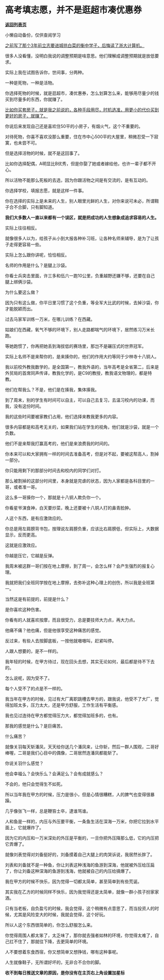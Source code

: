 # 高考填志愿，并不是逛超市凑优惠券

[**返回列表页**](/gzh/记忆承载3)

小懒自动备份，仅供查阅学习

[之前写了那个3年前立志要进城拱白菜的衡中学子，后悔读了浙大计算机。](http://mp.weixin.qq.com/s?__biz=MzU0MjYwNDU2Mw==&mid=2247514843&idx=2&sn=387586ed20139672b8686d39ed5efb22&chksm=fb1ad6a7cc6d5fb1556123eb1ae11fe353767f0f1d28f328ddef8a31e98ff90c4b78ff1af943&scene=21#wechat_redirect)

很多人没看懂，没明白我说的调整预期是啥意思。他们理解成调整预期就是放低要求。

实际上我在试图告诉你，世间事，分两种。  

一种是死物，一种是活物。  

你选择死物的时候，就是逛超市，凑优惠券，怎么划算怎么来，能够用尽量少的钱买到尽量多的东西，你就赚了。  

[比如你买套房子，就是我之前说的，各种手段用尽，时机选准，用更小的代价买到更好的房子，就赚了。](http://mp.weixin.qq.com/s?__biz=Mzg4MTg2MzU3Mg==&mid=2247484376&idx=1&sn=1e9c5cdf068f1054a3508763189b6734&chksm=cf5e3d23f829b435e9e5b11ff7fec88cafd9589374e1705deba8a81605832a1492875b3350b9&scene=21#wechat_redirect)

你说后来发现自己还是喜欢住50平的小房子，有烟火气，这个不重要的。  

对待死物，你喜不喜欢没那么重要，住在市中心500平的大屋里，稍微忍受一下寂寞，也未尝不可。  

但是选择活物的时候，就不是这回事了。  

比如你选择配偶，A明显比B优秀，但是你娶了她或者嫁给他，也许一辈子都不开心。

所以活物不能那么死板的去选，因为你跟活物之间是有交流的，是有互动的。  

你选择学校，填报志愿，就是这样一件事。

你在选择的实际上是未来的人生，别人眼里光鲜的人生，对你来说可未必，所谓鞋子合不合脚，只有脚知道。

 **我们大多数人一直以来都有一个误区，就是把成功的人生想象成追求容易的人生。**

实际上往往相反。

就像很多人以为，给孩子从小到大报各种补习班，让各种名师来辅导，是为了让孩子走得更容易一些。

实际上怎么跟你讲呢，恰恰相反。  

名师的作用是什么？是腿上沙袋。  

你看士兵突击里面，许三多和伍六一跑10公里，负重越野还嫌不够，还要在自己腿上绑俩沙袋。

为什么要这么做？  

因为只有这么做，你平日里习惯了这个负重，等全军大比武的时候，去掉沙袋，你才能脱颖而出。

过去马家军训练一万米，在哪儿训练？在西藏。  

姑娘们在西藏，氧气不够的环境下，别人走路都喘气的环境下，居然练习万米长跑。  

等她跑惯了，你再把她丢到海拔低的赛场里，那岂不是碾压式的世界冠军。  

实际上名师不是来帮你的，是来揍你的，他们的作用大约等同于少林寺十八铜人。

我以前校外教我数学的，是全国第一，教我外语的，当年高考是全省第二，后来是外贸局的首席同声传译，教我化学的，是C9的教授，教我语文物理的，都是特教。  

他们在帮我么？不是，他们是在揍我，集体揍我。  

到了周末，别的学生有时间可以自主，可以自己去复习，去温习校内的功课，而我，没有这份时间。  

我的这些时间要被家教们占用，他们选择来教我更多的内容。

很多内容都是和高考无关的，如果我们站在学生的视角，他们就是沙袋，就是一个负数。

他们不是来帮我打赢高考的，他们是来浪费我的时间的。  

你本来可以和大家拥有一样的时间去准备高考，但是对不起，要被这帮高人，割掉一部分。  

你只能用剩下的那部分时间去和校内的同学们对打。  

那么被割掉的这部分时间里，本身就是完虐的状态，因为人家都是各科目里的一哥，或者准一哥。  

这么多一哥揍你一个，那就是十八铜人欺负你一个。  

你看星爷演食神，白天要炒菜，晚上还要被十八铜人打的鼻青脸肿。  

人这个东西，是有应激效应的。  

你总是用左肩膀背书包，按理说左肩膀负重，应该比右肩膀低，但实际上，大数据显示，反而更高。  

这就是应激效应。

你越是压它，它越是反弹。  

我周末被这群一哥们按在地上摩擦，到了周一，会怎么样？会产生强烈的报复心理。  

我就把我们全班同学按在地上摩擦，去弥补这种心理上的创伤，所以我是全班第一。

当然这是有前提的，前提是什么？  

是你喜欢这种伤害。

你看有的人就喜欢按摩，而且很受力，总是要技师大力点，再大力点。  

他痛不痛？他也痛，但是他很享受这种痛苦的感觉。  

反过来，有些人去按脚底板，一按他就嗷嗷叫，赶紧叫停。  

人跟人想要的，是不一样的。  

我年轻的时候，在甲方待过，现在回头去想，其实无论如何，最后都是待不下去的。  

怎么说呢，因为受不了。  

每个人受不了的点是不一样的。  

我当年在甲方的时候，见过有大厂离职跳槽去甲方的，跟我说，他受不了大厂，觉得加班太多，压力太大，还是甲方舒服，工作生活有平衡感。  

我也见过连待在甲方都觉得压力大，都觉得加班多的，也有。  

那我的感觉是什么？是巨痛苦。

什么痛苦？  

就像关羽每天斩潘凤，天天给你送几个潘凤来，让你斩，然后一群人围观，二哥好棒喔，二哥是我们心目中的偶像，二哥居然连潘凤都能斩了。

你说关羽什么感觉？

他会幸福么？会快乐么？会满足么？会有成就感么？  

不会的，他只会觉得生不如死。

所以当年我在甲方的时候，压力是很小，但是心情很糟糕，人的脾气也变得很暴躁。  

几乎像张飞一样，总是鞭笞士卒，逮谁骂谁。

人和鱼是一样的，内压与外压要平衡，一条鱼生活在深海一万米，你把它拉到水平面上，它就爆炸了。  

因为它的内压和一万米深处的外压是平衡的，一旦你把外压降那么低，它的内压把它弄爆了。

就像刘表觉得对刘备挺好的，刘备摸着自己大腿上的肉哭诉说，我居然长胖了。  

刘表和刘备就不是一种鱼，你让刘表这种浅海的鱼游到深海，他就被外压给压扁了，你让刘备这种深海的鱼游到浅海，他就被自己的内压给搞爆了。  

我在甲方的时候不快乐，因为觉得一切都太简单，甚至简单到有些荒诞。  

其实我在乙方的时候同样不快乐，因为我觉得还是太简单，就像一群小孩子扮家家酒。

只有当老板，自负盈亏的时候，我会觉得，这个稍微有点意思了，而当投资人的时候，尤其是风险变大的时候，我就会觉得，这个好玩。  

所以人这个东西很简单的，你怎么舒服怎么来。  

你觉得周围人都太笨了，太乏味了，那你就去强者如林的环境，你觉得太难了，自己扛不住了，那就往下降，去更简单的环境。  

人不要想着东食西宿，你又想简单又想挣钱，哪有这种事呢。  

人生就像鞋子，无所谓好坏的，无非合不合你的脚。

 **收不到每日推送文章的原因，是你没有在主页右上角设置加星标**

